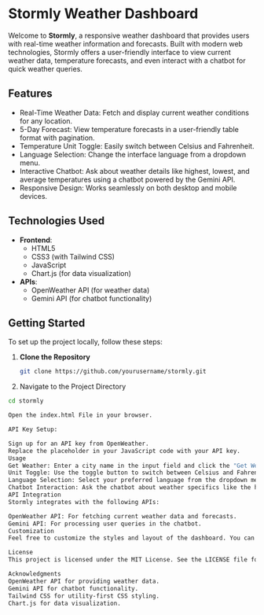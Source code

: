 # Stormly Weather Dashboard

Welcome to **Stormly**, a responsive weather dashboard that provides users with real-time weather information and forecasts. Built with modern web technologies, Stormly offers a user-friendly interface to view current weather data, temperature forecasts, and even interact with a chatbot for quick weather queries.

## Features

- Real-Time Weather Data: Fetch and display current weather conditions for any location.
- 5-Day Forecast: View temperature forecasts in a user-friendly table format with pagination.
- Temperature Unit Toggle: Easily switch between Celsius and Fahrenheit.
- Language Selection: Change the interface language from a dropdown menu.
- Interactive Chatbot: Ask about weather details like highest, lowest, and average temperatures using a chatbot powered by the Gemini API.
- Responsive Design: Works seamlessly on both desktop and mobile devices.

## Technologies Used

- **Frontend**: 
  - HTML5
  - CSS3 (with Tailwind CSS)
  - JavaScript
  - Chart.js (for data visualization)
- **APIs**: 
  - OpenWeather API (for weather data)
  - Gemini API (for chatbot functionality)

## Getting Started

To set up the project locally, follow these steps:

1. **Clone the Repository**
   ```bash
   git clone https://github.com/yourusername/stormly.git
2. Navigate to the Project Directory
 ```bash
cd stormly

Open the index.html File in your browser.

API Key Setup:

Sign up for an API key from OpenWeather.
Replace the placeholder in your JavaScript code with your API key.
Usage
Get Weather: Enter a city name in the input field and click the "Get Weather" button to fetch and display current weather conditions and the 5-day forecast.
Unit Toggle: Use the toggle button to switch between Celsius and Fahrenheit.
Language Selection: Select your preferred language from the dropdown menu.
Chatbot Interaction: Ask the chatbot about weather specifics like the highest or lowest temperatures.
API Integration
Stormly integrates with the following APIs:

OpenWeather API: For fetching current weather data and forecasts.
Gemini API: For processing user queries in the chatbot.
Customization
Feel free to customize the styles and layout of the dashboard. You can change the color scheme by modifying the CSS in styles.css and update the content by editing the HTML files.

License
This project is licensed under the MIT License. See the LICENSE file for details.

Acknowledgments
OpenWeather API for providing weather data.
Gemini API for chatbot functionality.
Tailwind CSS for utility-first CSS styling.
Chart.js for data visualization.
